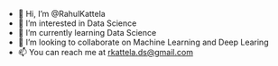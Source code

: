 - 👋 Hi, I’m @RahulKattela
- 👀 I’m interested in Data Science
- 🌱 I’m currently learning Data Science
- 💞️ I’m looking to collaborate on Machine Learning and Deep Learing
- 📫 You can reach me at rkattela.ds@gmail.com

<!---
RahulKattela/RahulKattela is a ✨ special ✨ repository because its `README.md` (this file) appears on your GitHub profile.
You can click the Preview link to take a look at your changes.
--->
